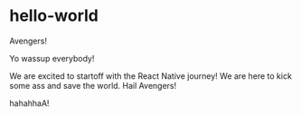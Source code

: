 # hello-world
Avengers!

Yo wassup everybody!

We are excited to startoff with the React Native journey!
We are here to kick some ass and save the world.
Hail Avengers!

hahahhaA!
